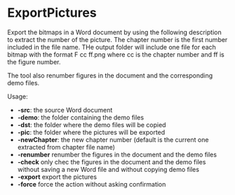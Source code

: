 # ExportPictures
Export the bitmaps in a Word document by using the following description to extract the number of the picture.
The chapter number is the first number included in the file name.
THe output folder will include one file for each bitmap with the format F cc ff.png where cc is the chapter number and ff is the figure number.

The tool also renumber figures in the document and the corresponding demo files.

Usage:
- **-src**:<filename> the source Word document
- **-demo**:<srcDemoFolder> the folder containing the demo files
- **-dst**:<destDemoFolder> the folder where the demo files will be copied
- **-pic**:<pictureExportFolder> the folder where the pictures will be exported
- **-newChapter**:<newChapterNumber> the new chapter number (default is the current one extracted from chapter file name)
- **-renumber** renumber the figures in the document and the demo files
- **-check** only chec the figures in the document and the demo files without saving a new Word file and without copying demo files
- **-export** export the pictures
- **-force** force the action without asking confirmation
